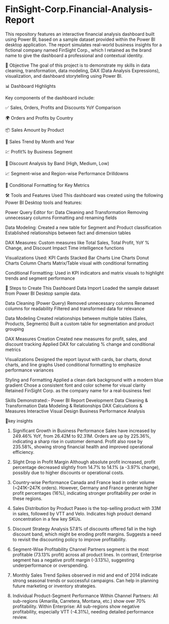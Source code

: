 # FinSight-Corp.Financial-Analysis-Report
This repository features an interactive financial analysis dashboard built using Power BI, based on a sample dataset provided within the Power BI desktop application. The report simulates real-world business insights for a fictional company named FinSight Corp., which I retained as the brand name to give the dashboard a professional and contextual identity.

🧠 Objective
The goal of this project is to demonstrate my skills in data cleaning, transformation, data modeling, DAX (Data Analysis Expressions), visualization, and dashboard storytelling using Power BI.

📊 Dashboard Highlights

Key components of the dashboard include:

✅ Sales, Orders, Profits and Discounts YoY Comparison

🌍 Orders and Profits by Country

📦 Sales Amount by Product

📆 Sales Trend by Month and Year

💹 Profit% by Business Segment

🎯 Discount Analysis by Band (High, Medium, Low)

📈 Segment-wise and Region-wise Performance Drilldowns

🎨 Conditional Formatting for Key Metrics

🛠️ Tools and Features Used
This dashboard was created using the following Power BI Desktop tools and features:

Power Query Editor for:
Data Cleaning and Transformation
Removing unnecessary columns
Formatting and renaming fields

Data Modeling:
Created a new table for Segment and Product classification
Established relationships between fact and dimension tables

DAX Measures:
Custom measures like Total Sales, Total Profit, YoY % Change, and Discount Impact
Time intelligence functions

Visualizations Used:
KPI Cards
Stacked Bar Charts
Line Charts
Donut Charts
Column Charts
Matrix/Table visual with conditional formatting

Conditional Formatting:
Used in KPI indicators and matrix visuals to highlight trends and segment performance

🧩 Steps to Create This Dashboard
Data Import
Loaded the sample dataset from Power BI Desktop sample data.

Data Cleaning (Power Query)
Removed unnecessary columns
Renamed columns for readability
Filtered and transformed data for relevance

Data Modeling
Created relationships between multiple tables (Sales, Products, Segments)
Built a custom table for segmentation and product grouping

DAX Measures Creation
Created new measures for profit, sales, and discount tracking
Applied DAX for calculating % change and conditional metrics

Visualizations
Designed the report layout with cards, bar charts, donut charts, and line graphs
Used conditional formatting to emphasize performance variances

Styling and Formatting
Applied a clean dark background with a modern blue gradient
Chose a consistent font and color scheme for visual clarity
Retained FinSight Corp. as the company name for a real-business feel

Skills Demonstrated:-
Power BI Report Development
Data Cleaning & Transformation
Data Modeling & Relationships
DAX Calculations & Measures
Interactive Visual Design
Business Performance Analysis

📌key insights
 1. Significant Growth in Business Performance
Sales have increased by 249.46% YoY, from 26.42M to 92.31M.
Orders are up by 225.36%, indicating a sharp rise in customer demand.
Profit also rose by 235.58%, showing strong financial health and improved operational efficiency.

 2. Slight Drop in Profit Margin
Although absolute profit increased, profit percentage decreased slightly from 14.7% to 14.1% (a -3.97% change), possibly due to higher discounts or operational costs.

 3. Country-wise Performance
Canada and France lead in order volume (~241K–247K orders).
However, Germany and France generate higher profit percentages (16%), indicating stronger profitability per order in these regions.

 4. Sales Distribution by Product
Paseo is the top-selling product with 33M in sales, followed by VTT and Velo.
Indicates high product demand concentration in a few key SKUs.

 5. Discount Strategy Analysis
57.8% of discounts offered fall in the high discount band, which might be eroding profit margins.
Suggests a need to revisit the discounting policy to improve profitability.

 6. Segment-Wise Profitability
Channel Partners segment is the most profitable (73.13% profit) across all product lines.
In contrast, Enterprise segment has a negative profit margin (-3.13%), suggesting underperformance or overspending.

 7. Monthly Sales Trend
Spikes observed in mid and end of 2014 indicate strong seasonal trends or successful campaigns.
Can help in planning future marketing or inventory strategies.

 8. Individual Product-Segment Performance
Within Channel Partners: All sub-regions (Amarilla, Carretera, Montana, etc.) show over 70% profitability.
Within Enterprise: All sub-regions show negative profitability, especially VTT (-4.31%), needing detailed performance review.



